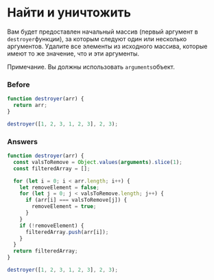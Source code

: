 # Найти и уничтожить
Вам будет предоставлен начальный массив (первый аргумент в `destroyer`функции), за которым следуют один или несколько аргументов. Удалите все элементы из исходного массива, которые имеют то же значение, что и эти аргументы.

Примечание. Вы должны использовать `arguments`объект.
### Before
```javascript
function destroyer(arr) {
  return arr;
}

destroyer([1, 2, 3, 1, 2, 3], 2, 3);
```
### Answers
```javascript
function destroyer(arr) {
  const valsToRemove = Object.values(arguments).slice(1);
  const filteredArray = [];

  for (let i = 0; i < arr.length; i++) {
    let removeElement = false;
    for (let j = 0; j < valsToRemove.length; j++) {
      if (arr[i] === valsToRemove[j]) {
        removeElement = true;
      }
    }
    if (!removeElement) {
      filteredArray.push(arr[i]);
    }
  }
  return filteredArray;
}

destroyer([1, 2, 3, 1, 2, 3], 2, 3);
```
